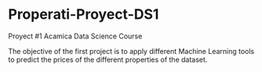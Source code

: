 # Properati-Proyect-DS1
Proyect #1 Acamica Data Science Course

The objective of the first project is to apply different Machine Learning tools to predict the prices of the different properties of the dataset.
